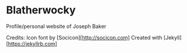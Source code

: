 Blatherwocky
============

Profile/personal website of Joseph Baker


Credits:
Icon font by [Socicon][http://socicon.com]
Created with [Jekyll][https://jekyllrb.com]
